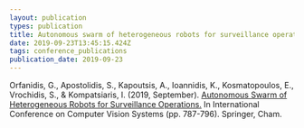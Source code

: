 ```yaml
---
layout: publication
types: publication
title: Autonomous swarm of heterogeneous robots for surveillance operations
date: 2019-09-23T13:45:15.424Z
tags: conference_publications
publication_date: 2019-09-23
---
```

Orfanidis, G., Apostolidis, S., Kapoutsis, A., Ioannidis, K., Kosmatopoulos, E., Vrochidis, S., & Kompatsiaris, I. (2019, September). [Autonomous Swarm of Heterogeneous Robots for Surveillance Operations.](https://www.researchgate.net/publication/337459893_Autonomous_Swarm_of_Heterogeneous_Robots_for_Surveillance_Operations) In International Conference on Computer Vision Systems (pp. 787-796). Springer, Cham.